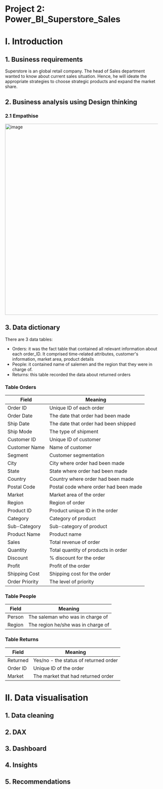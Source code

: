 # Project 2: Power_BI_Superstore_Sales
# I. Introduction
## 1. Business requirements
Superstore is an global retail company. The head of Sales department wanted to know about current sales situation. Hence, he will ideate the appropriate strategies to choose strategic products and expand the market share. 


## 2. Business analysis using Design thinking 
### 2.1 Empathise
<img width="629" alt="image" src="https://github.com/mistletoegoegoe/Power_BI_Superstore_Sales/assets/121160527/2a1604c6-fd0e-41aa-9ae2-5fa3da12bfe2">

## 3. Data dictionary
There are 3 data tables: 
- Orders: it was the fact table that contained all relevant information about each order_ID. It comprised time-related attributes, customer's information, market area, product details
- People: it contained name of salemen and the region that they were in charge of. 
- Returns: this table recorded the data about returned orders
### Table Orders
| Field          | Meaning                               |
|----------------|---------------------------------------|
| Order ID       | Unique ID of each order               |
| Order Date     | The date that order had been made     |
| Ship Date      | The date that order had been shipped  |
| Ship Mode      | The type of shipment                  |
| Customer ID    | Unique ID of customer                 |
| Customer Name  | Name of customer                      |
| Segment        | Customer segmentation                 |
| City           | City where order had been made        |
| State          | State where order had been made       |
| Country        | Country where order had been made     |
| Postal Code    | Postal code where order had been made |
| Market         | Market area of the order              |
| Region         | Region of order                       |
| Product ID     | Product unique ID in the order        |
| Category       | Category of product                   |
| Sub-Category   | Sub-category of product               |
| Product Name   | Product name                          |
| Sales          | Total revenue of order                |
| Quantity       | Total quantity of products in order   |
| Discount       | % discount for the order              |
| Profit         | Profit of the order                   |
| Shipping Cost  | Shipping cost for the order           |
| Order Priority | The level of priority                 |

### Table People
| Field  | Meaning                            |
|--------|------------------------------------|
| Person | The saleman who was in charge of   |
| Region | The region he/she was in charge of |

### Table Returns
| Field    | Meaning                               |
|----------|---------------------------------------|
| Returned | Yes/no - the status of returned order |
| Order ID | Unique ID of the order                |
| Market   | The market that had returned order    |
# II. Data visualisation
## 1. Data cleaning
## 2. DAX
## 3. Dashboard
## 4. Insights
## 5. Recommendations
